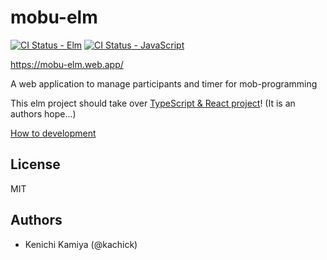 # mobu-elm

[![CI Status - Elm](https://github.com/kachick/mobu-elm/actions/workflows/ci-elm.yml/badge.svg?branch=main)](https://github.com/kachick/mobu-elm/actions/workflows/ci-elm.yml/?branch=main)
[![CI Status - JavaScript](https://github.com/kachick/mobu-elm/actions/workflows/ci-js.yml/badge.svg?branch=main)](https://github.com/kachick/mobu-elm/actions/workflows/ci-js.yml/?branch=main)

https://mobu-elm.web.app/

A web application to manage participants and timer for mob-programming

This elm project should take over [TypeScript & React project](https://github.com/mobu-of-the-world/mobu)! (It is an authors hope...)

[How to development](CONTRIBUTING.md)

## License

MIT

## Authors

- Kenichi Kamiya (@kachick)

